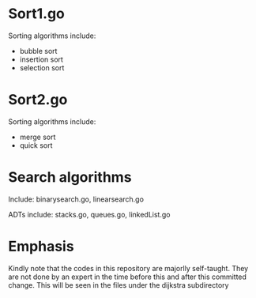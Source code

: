 # Sort1.go
Sorting algorithms include:
- bubble sort
- insertion sort
- selection sort

# Sort2.go
Sorting algorithms include:
- merge sort
- quick sort

# Search algorithms 
Include: binarysearch.go, linearsearch.go

ADTs include: stacks.go, queues.go, linkedList.go

# Emphasis
Kindly note that the codes in this repository are majorlly self-taught. They are not done by an expert in the time before this and after this committed change. This will be seen in the files under the dijkstra subdirectory

